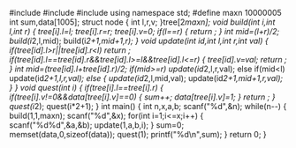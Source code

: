 #include <iostream>
#include <cstdio>
#include <cstring>
using namespace std;
#define maxn 10000005
int sum,data[1005];
struct node
{
    int l,r,v;
}tree[2*maxn];
void build(int i,int l,int r)
{
    tree[i].l=l;
    tree[i].r=r;
    tree[i].v=0;
    if(l==r)
    {
        return ;
    }
    int mid=(l+r)/2;
    build(i*2,l,mid);
    build(i*2+1,mid+1,r);
}
void update(int id,int l,int r,int val)
{
    if(tree[id].l>r||tree[id].r<l)
    return ;
    if(tree[id].l==tree[id].r&&tree[id].l>=l&&tree[id].l<=r)
    {
        tree[id].v=val;
        return ;
    }
    int mid=(tree[id].l+tree[id].r)/2;
    if(mid>=r)
    update(id*2,l,r,val);
    else if(mid<l)
    update(id*2+1,l,r,val);
    else
    {
        update(id*2,l,mid,val);
        update(id*2+1,mid+1,r,val);
    }
}
void quest(int i)
{
    if(tree[i].l==tree[i].r)
    {
        if(tree[i].v!=0&&data[tree[i].v]==0)
        {
            sum++;
            data[tree[i].v]=1;
        }
        return ;
    }
    quest(i*2);
    quest(i*2+1);
}
int main()
{
    int n,x,a,b;
    scanf("%d",&n);
    while(n--)
    {
        build(1,1,maxn);
        scanf("%d",&x);
        for(int i=1;i<=x;i++)
        {
            scanf("%d%d",&a,&b);
            update(1,a,b,i);
        }
        sum=0;
        memset(data,0,sizeof(data));
        quest(1);
        printf("%d\n",sum);
    }
    return 0;
}
